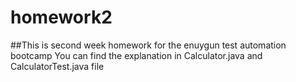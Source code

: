 # homework2
##This is second week homework for the enuygun test automation bootcamp
You can find the explanation in Calculator.java and CalculatorTest.java file